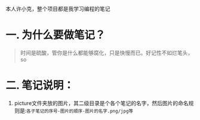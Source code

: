 本人许小克，整个项目都是我学习编程的笔记
# 一. 为什么要做笔记？  
>时间是硫酸，管你是什么都能够腐化，只是快慢而已。好记性不如烂笔头，so  

# 二. 笔记说明：
1. picture文件夹放的图片，其二级目录是个各个笔记的名字，然后图片的命名规则是:`各子笔记的序号-图片的顺序-图片的名字.png/jpg等`


